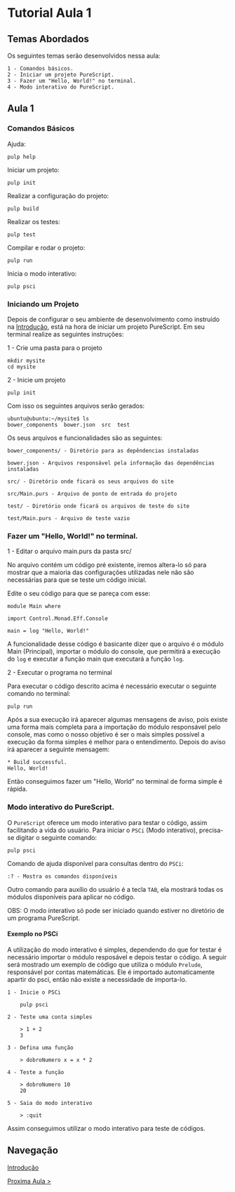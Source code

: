 # Tutorial Aula 1

## Temas Abordados

Os seguintes temas serão desenvolvidos nessa aula:

    1 - Comandos básicos.
    2 - Iniciar um projeto PureScript.
    3 - Fazer um "Hello, World!" no terminal.
    4 - Modo interativo do PureScript.

## Aula 1

### Comandos Básicos

Ajuda:

    pulp help

Iniciar um projeto:

    pulp init

Realizar a configuração do projeto:

    pulp build

Realizar os testes:

    pulp test

Compilar e rodar o projeto:

    pulp run

Inicia o modo interativo:

    pulp psci

### Iniciando um Projeto

Depois de configurar o seu ambiente de desenvolvimento como instruído na [Introdução](https://github.com/kassiacatarine/PureScript-Tutorial/blob/master/README.md), está na hora de iniciar um projeto PureScript. Em seu terminal realize as seguintes instruções:

1 - Crie uma pasta para o projeto
    
    mkdir mysite
    cd mysite

2 - Inicie um projeto

    pulp init

Com isso os seguintes arquivos serão gerados:
    
    ubuntu@ubuntu:~/mysite$ ls 
    bower_components  bower.json  src  test

Os seus arquivos e funcionalidades são as seguintes:

    bower_components/ - Diretório para as depêndencias instaladas

    bower.json - Arquivos responsável pela informação das dependências instaladas
    
    src/ - Diretório onde ficará os seus arquivos do site
    
    src/Main.purs - Arquivo de ponto de entrada do projeto
    
    test/ - Diretório onde ficará os arquivos de teste do site
    
    test/Main.purs - Arquivo de teste vazio

### Fazer um "Hello, World!" no terminal.

1 - Editar o arquivo main.purs da pasta src/

No arquivo contém um código pré existente, iremos altera-lo só para mostrar que a maioria das configurações utilizadas nele não são necessárias para que se teste um código inicial.

Edite o seu código para que se pareça com esse:

    module Main where

    import Control.Monad.Eff.Console

    main = log "Hello, World!"
    
A funcionalidade desse código é basicante dizer que o arquivo é o módulo Main (Principal), importar o módulo do console, que permitirá a execução do `log` e executar a função main que executará a função `log`.

2 - Executar o programa no terminal

Para executar o código descrito acima é necessário executar o seguinte comando no terminal:

    pulp run

Após a sua execução irá aparecer algumas mensagens de aviso, pois existe uma forma mais completa para a importação do módulo responsável pelo console, mas como o nosso objetivo é ser o mais simples possível a execução da forma simples é melhor para o entendimento. Depois do aviso irá aparecer a seguinte mensagem:

    * Build successful.
    Hello, World!

Então conseguimos fazer um "Hello, World" no terminal de forma simple é rápida.

### Modo interativo do PureScript.

O `PureScript` oferece um modo interativo para testar o código, assim facilitando a vida do usuário. Para iniciar o `PSCi` (Modo interativo), precisa-se digitar o seguinte comando:

    pulp psci

Comando de ajuda disponível para consultas dentro do `PSCi`:

    :? - Mostra os comandos disponíveis

Outro comando para auxílio do usuário é a tecla `TAB`, ela mostrará todas os módulos disponíveis para aplicar no código.

OBS: O modo interativo só pode ser iniciado quando estiver no diretório de um programa PureScript.

#### Exemplo no PSCi

A utilização do modo interativo é simples, dependendo do que for testar é necessário importar o módulo resposável e depois testar o código. A seguir será mostrado um exemplo de código que utiliza o módulo `Prelude`, responsável por contas matemáticas. Ele é importado automaticamente apartir do psci, então não existe a necessidade de importa-lo.

    1 - Inicie o PSCi

        pulp psci

    2 - Teste uma conta simples

        > 1 + 2
        3

    3 - Defina uma função

        > dobroNumero x = x * 2

    4 - Teste a função

        > dobroNumero 10
        20

    5 - Saia do modo interativo

        > :quit

Assim conseguimos utilizar o modo interativo para teste de códigos.

## Navegação

[Introdução](https://github.com/kassiacatarine/PureScript-Tutorial)

[Proxima Aula >](https://github.com/kassiacatarine/PureScript-Tutorial/tree/master/Aula2)